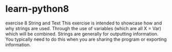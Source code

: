 # learn-python8
exercise 8 String and Text
This exercise is intended to showcase how and why strings are used. Through the use of variables (which are all X = Var) which will be combined. Strings are generally for outputting information. You typically need to do this when you are sharing the program or exporting information.